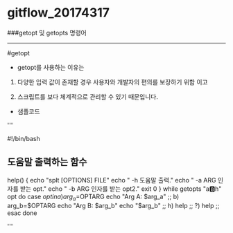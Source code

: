 # gitflow_20174317

###getopt 및 getopts 명령어

***

#getopt

* getopt를 사용하는 이유는 

1) 다양한 입력 값이 존재할 경우 사용자와 개발자의 편의를 보장하기 위함 이고

2) 스크립트를 보다 체계적으로 관리할 수 있기 때문입니다.


* 샘플코드

'''

 #!/bin/bash

## 도움말 출력하는 함수
help() {
        echo "splt [OPTIONS] FILE"
                echo "    -h         도움말 출력."
                echo "    -a ARG     인자를 받는 opt."
                echo "    -b ARG     인자를 받는 opt2."
                exit 0
}
while getopts "a:b:h" opt
do
case $opt in
a) arg_a=$OPTARG
echo "Arg A: $arg_a"
;;
b) arg_b=$OPTARG
echo "Arg B: $arg_b"
echo "$arg_b"
;;
h) help ;;
?) help ;;
esac
done

'''
